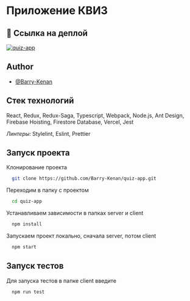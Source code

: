# Приложение КВИЗ

## 🔗 Ссылка на деплой
[![quiz-app](https://custom-icon-badges.demolab.com/badge/fire-red.svg?logo=fire&logoColor=fff)](https://quiz-app-54072.web.app)

## Author

- [@Barry-Kenan](https://github.com/Barry-Kenan)

## Стек технологий

React, Redux, Redux-Saga, Typescript, Webpack, Node.js, Ant Design, Firebase Hoisting, Firestore Database, Vercel, Jest

_Линтеры:_ Stylelint, Eslint, Prettier

## Запуск проекта

Клонирование проекта

```bash
  git clone https://github.com/Barry-Kenan/quiz-app.git
```

Переходим в папку с проектом

```bash
  cd quiz-app
```

Устанавливаем зависимости в папках server и client

```bash
  npm install
```

Запускаем проект локально, сначала server, потом client

```bash
  npm start
```

## Запуск тестов

Для запуска тестов в папке client введите

```bash
  npm run test
```

